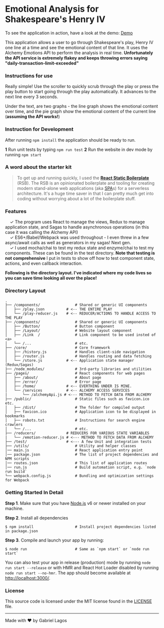 # Emotional Analysis for Shakespeare's Henry IV 

To see the application in action, have a look at the demo: 
[Demo](https://emotionanalyser.firebaseapp.com/)

This application allows a user to go through Shakespeare's play, Henry IV one line at a time and see the emotional
content of that line. It uses the Alchemy Emotions API to perform the analysis in real time. **Unfortunately the API service
is extremely flakey and keeps throwing errors saying "daily-transaction-limit-exceeded"** 

### Instructions for use
Really simple! Use the scroller to quickly scrub through the play or press the play button to start going through the play automatically. It advances to the next line every 3 seconds.

Under the text, are two graphs - the line graph shows the emotional content over time, and the pie graph show the emotional content of the current line (**assuming the API works!**)

### Instruction for Development
After running ```npm install``` the application should be ready to run.

**1** Run unit tests by typing ```npm run test```
**2** Run the website in dev mode by running ```npm start```

### A word about the starter kit
> To get up and running quickly, I used the [**React Static Boilerplate**](https://github.com/kriasoft/react-static-boilerplate) (RSB). The RSB is an
> opinionated boilerplate and tooling for creating modern stand-alone web applications (aka
> [SPA](https://en.wikipedia.org/wiki/Single-page_application)s) for a serverless architecture.
> It's a huge time saver in that I can pretty much get into coding without worrying about a lot of the boilerplate stuff.

### Features

&nbsp; &nbsp; ✓ The program uses React to manage the views, Redux to manage application state, and Sagas to handle asynchronous operations (in this case it was calling the Alchemy API)<br>
&nbsp; &nbsp; ✓ ES6+/Babel/Webpack was used throughout - I even threw in a few async/await calls as well as generators in my sagas! Next gen. <br>
&nbsp; &nbsp; ✓ I used mocha/chai to test my redux state and enzyme/chai to test my components. These can be found in the test directory. **Note that testing is not comprehensive** I put in tests to show off how to test component state, actions, and even callback interaction.<br>

**Following is the directory layout. I've indicated where my code lives so you can save time looking all over the place!**

### Directory Layout

```shell
.
├── /components/                # Shared or generic UI components
│   ├── /play.json          # <-- THE ENTIRE PLAY
│   └── /play-reducer.js    # <-- REDUCER/ACTIONS TO HANDLE ACCESS TO THE PLAY
├── /components/                # Shared or generic UI components
│   ├── /Button/                # Button component
│   ├── /Layout/                # Website layout component
│   ├── /Link  /                # Link component to be used insted of <a>
│   └── /...                    # etc.
├── /core/                      # Core framework
│   ├── /history.js             # Handles client-side navigation
│   ├── /router.js              # Handles routing and data fetching
│   └── /store.js           # <-- Application state manager (Redux/Sagas)
├── /node_modules/              # 3rd-party libraries and utilities
├── /pages/                     # React components for web pages
│   ├── /about/                 # About page
│   ├── /error/                 # Error page
│   ├── /home/              # <-- EVERTHING UNDER IS MINE.
│   └── /services           # <-- ALCHEMY ACCESS SERVICES
|       └── /alchemyApi.js # <--- METHOD TO FETCH DATA FROM ALCHEMY
├── /public/                    # Static files such as favicon.ico etc.
│   ├── /dist/                  # The folder for compiled output
│   ├── favicon.ico             # Application icon to be displayed in bookmarks
│   ├── robots.txt              # Instructions for search engine crawlers
│   └── /...                    # etc.
├── /reducers/              # REDUCERS FOR VARIOUS STATE VARIABLES
|   └── /emotion-reducer.js # <--- METHOD TO FETCH DATA FROM ALCHEMY
├── /test/                  # <--- A few Unit and integration tests
├── /utils/                     # Utility and helper classes
│── main.js                     # React application entry point
│── package.json                # The list of project dependencies and NPM scripts
│── routes.json                 # This list of application routes
│── run.js                      # Build automation script, e.g. `node run build`
└── webpack.config.js           # Bundling and optimization settings for Webpack
```

### Getting Started In Detail

**Step 1**. Make sure that you have [Node.js](https://nodejs.org/) v6 or newer installed on your
machine.

**Step 2**. Install all dependencies

```shell
$ npm install                   # Install project dependencies listed in package.json
```

**Step 3**. Compile and launch your app by running:

```shell
$ node run                      # Same as `npm start` or `node run start`
```

You can also test your app in release (production) mode by running `node run start --release` or
with HMR and React Hot Loader disabled by running `node run start --no-hmr`. The app should become
available at [http://localhost:3000/](http://localhost:3000/).


### License

This source code is licensed under the MIT license found in
the [LICENSE](https://raw.githubusercontent.com/GabrielLagos/emotion_analyser/master/LICENSE) file.

---
Made with ♥ by Gabriel Lagos
